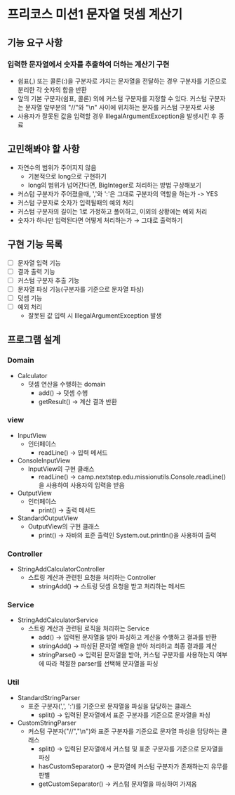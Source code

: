 # 프리코스 미션1 문자열 덧셈 계산기


## 기능 요구 사항
### 입력한 문자열에서 숫자를 추출하여 더하는 계산기 구현
- 쉼표(,) 또는 콜론(:)을 구분자로 가지는 문자열을 전달하는 경우 구분자를 기준으로 분리한 각 숫자의 합을 반환
- 앞의 기본 구분자(쉼표, 콜론) 외에 커스텀 구분자를 지정할 수 있다. 커스텀 구분자는 문자열 앞부분의 "//"와 "\n" 사이에 위치하는 문자를 커스텀 구분자로 사용
- 사용자가 잘못된 값을 입력할 경우 IllegalArgumentException을 발생시킨 후 종료

## 고민해봐야 할 사항
- 자연수의 범위가 주어지지 않음
  - 기본적으로 long으로 구현하기
  - long의 범위가 넘어간다면, BigInteger로 처리하는 방법 구상해보기
- 커스텀 구분자가 주어졌을때, ','와 ':'은 그대로 구분자의 역할을 하는가 -> YES
- 커스텀 구분자로 숫자가 입력될때의 예외 처리
- 커스텀 구분자의 길이는 1로 가정하고 풀이하고, 이외의 상황에는 예외 처리
- 숫자가 하나만 입력된다면 어떻게 처리하는가 → 그대로 출력하기

## 구현 기능 목록
- [ ]  문자열 입력 기능
- [ ]  결과 출력 기능
- [ ]  커스텀 구분자 추출 기능
- [ ]  문자열 파싱 기능(구분자를 기준으로 문자열 파싱)
- [ ]  덧셈 기능
- [ ]  예외 처리
   - 잘못된 값 입력 시 IllegalArgumentException 발생

## 프로그램 설계
### Domain
- Calculator
  - 덧셈 연산을 수행하는 domain
    - add() -> 덧셈 수행
    - getResult() -> 계산 결과 반환
  
### view
- InputView 
  - 인터페이스
    - readLine() -> 입력 메서드
- ConsoleInputView
  - InputView의 구현 클래스
    - readLine() -> camp.nextstep.edu.missionutils.Console.readLine()을 사용하여 사용자의 입력을 받음
- OutputView
  - 인터페이스
    - print() -> 출력 메서드
- StandardOutputView
  - OutputView의 구현 클래스
    - print() -> 자바의 표준 출력인 System.out.println()을 사용하여 출력
### Controller
- StringAddCalculatorController
  - 스트링 계산과 관련된 요청을 처리하는 Controller
    - stringAdd() -> 스트링 덧셈 요청을 받고 처리하는 메서드
### Service
- StringAddCalculatorService
  - 스트링 계산과 관련된 로직을 처리하는 Service
    - add() -> 입력된 문자열을 받아 파싱하고 계산을 수행하고 결과를 반환
    - stringAdd() -> 파싱된 문자열 배열을 받아 처리하고 최종 결과를 계산
    - stringParse() -> 입력된 문자열을 받아, 커스텀 구분자를 사용하는지 여부에 따라 적절한 parser를 선택해 문자열을 파싱
### Util
- StandardStringParser
  - 표준 구분자(',', ':')를 기준으로 문자열을 파싱을 담당하는 클래스
    - split() -> 입력된 문자열에서 표준 구분자를 기준으로 문자열을 파싱
- CustomStringParser
  - 커스텀 구분자("//","\n")와 표준 구분자를 기준으로 문자열 파싱을 담당하는 클래스
    - split() -> 입력된 문자열에서 커스텀 및 표준 구분자를 기준으로 문자열을 파싱
    - hasCustomSeparator() -> 문자열에 커스텀 구분자가 존재하는지 유무를 판별
    - getCustomSeparator() -> 커스텀 문자열을 파싱하여 가져옴